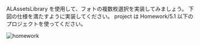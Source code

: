 ALAssetsLibrary を使用して、フォトの複数枚選択を実装してみましょう。
下図の仕様を満たすように実装してください。 project は Homework/5.1 以下のプロジェクトを使ってください。

![homework](https://raw.github.com/mixi-inc/iOSTraining/master/Doc/Images/HomeWork/5.1/homework.png)